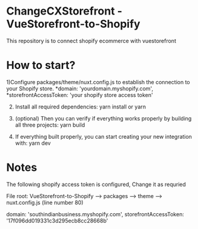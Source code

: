 # ChangeCXStorefront - VueStorefront-to-Shopify
This repository is to connect shopify ecommerce with vuestorefront

# How to start?
1)Configure packages/theme/nuxt.config.js to establish the connection to your Shopify store.
 *domain: 'yourdomain.myshopify.com',
 *storefrontAccessToken: 'your shopify store access token'

2) Install all required dependencies:
yarn install or yarn

3) (optional) Then you can verify if everything works properly by building all three projects:
yarn build

4) If everything built properly, you can start creating your new integration with:
yarn dev




# Notes
   
   The following  shopify access token is configured, Change it as requried
   
   File root: VueStorefront-to-Shopify --> packages --> theme --> nuxt.config.js (line number 80)
   
   domain: 'southindianbusiness.myshopify.com',
   storefrontAccessToken: '17f096dd019331c3d295ecb8cc28668b'
